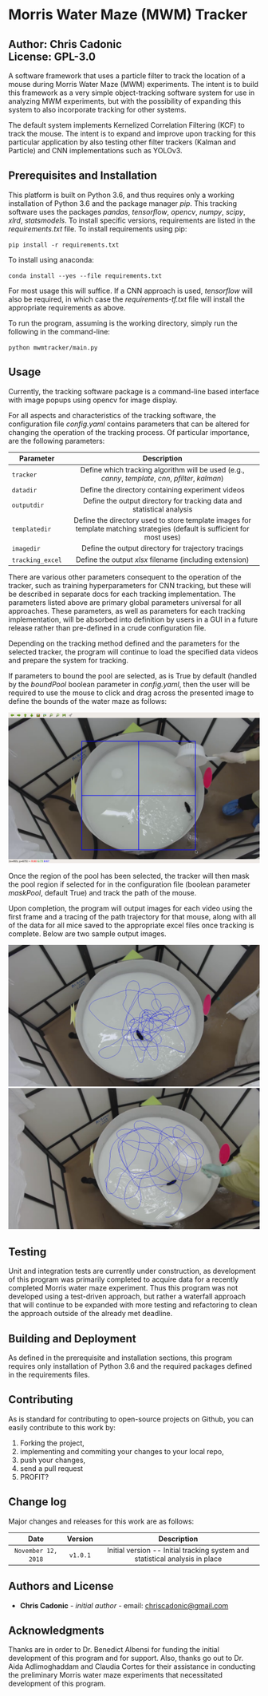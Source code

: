# Morris Water Maze (MWM) Tracker 
Author: Chris Cadonic  
License: GPL-3.0
---

A software framework that uses a particle filter to track the location of a mouse during Morris Water Maze (MWM) experiments. The intent is to build this framework as a very simple object-tracking software system for use in analyzing MWM experiments, but with the possibility of expanding this system to also incorporate tracking for other systems.

The default system implements Kernelized Correlation Filtering (KCF) to track the mouse. The intent is to expand and improve upon tracking for this particular application by also testing other filter trackers (Kalman and Particle) and CNN implementations such as YOLOv3.

## Prerequisites and Installation

This platform is built on Python 3.6, and thus requires only a working installation of Python 3.6 and the package manager *pip*. This tracking software uses the packages *pandas*, *tensorflow*, *opencv*, *numpy*, *scipy*, *xlrd*, *statsmodels*. To install specific versions, requirements are listed in the *requirements.txt* file. To install requirements using pip:

`pip install -r requirements.txt`

To install using anaconda:

`conda install --yes --file requirements.txt`

For most usage this will suffice. If a CNN approach is used, *tensorflow* will also be required, in which case the *requirements-tf.txt* file will install the appropriate requirements as above.

To run the program, assuming <MWMTracker> is the working directory, simply run the following in the command-line:

`python mwmtracker/main.py`

## Usage

Currently, the tracking software package is a command-line based interface with image popups using opencv for image display.

For all aspects and characteristics of the tracking software, the configuration file *config.yaml* contains parameters that can be altered for changing the operation of the tracking process. Of particular importance, are the following parameters:

| Parameter | Description |
| --- | :---: |
| `tracker` | Define which tracking algorithm will be used (e.g., *canny*, *template*, *cnn*, *pfilter*, *kalman*) |
| `datadir` | Define the directory containing experiment videos |
| `outputdir` | Define the output directory for tracking data and statistical analysis |
|  `templatedir` |  Define the directory used to store template images for template matching strategies (default is sufficient for most uses) |
|  `imagedir` | Define the output directory for trajectory tracings |
| `tracking_excel` | Define the output *xlsx* filename (including extension) |

There are various other parameters consequent to the operation of the tracker, such as training hyperparameters for CNN tracking, but these will be described in separate docs for each tracking implementation. The parameters listed above are primary global parameters universal for all approaches. These parameters, as well as parameters for each tracking implementation, will be absorbed into definition by users in a GUI in a future release rather than pre-defined in a crude configuration file.

Depending on the tracking method defined and the parameters for the selected tracker, the program will continue to load the specified data videos and prepare the system for tracking.

If parameters to bound the pool are selected, as is True by default (handled by the *boundPool* boolean parameter in *config.yaml*, then the user will be required to use the mouse to click and drag across the presented image to define the bounds of the water maze as follows:

![boundPool](samples/sampleBound.png)

Once the region of the pool has been selected, the tracker will then mask the pool region if selected for in the configuration file (boolean parameter *maskPool*, default True) and track the path of the mouse. 

Upon completion, the program will output images for each video using the first frame and a tracing of the path trajectory for that mouse, along with all of the data for all mice saved to the appropriate excel files once tracking is complete. Below are two sample output images.

![boundPool](samples/sampleOne.png)![boundPool](samples/sampleTwo.png)

## Testing

Unit and integration tests are currently under construction, as development of this program was primarily completed to acquire data for a recently completed Morris water maze experiment. Thus this program was not developed using a test-driven approach, but rather a waterfall approach that will continue to be expanded with more testing and refactoring to clean the approach outside of the already met deadline.

## Building and Deployment

As defined in the prerequisite and installation sections, this program requires only installation of Python 3.6 and the required packages defined in the requirements files.

## Contributing

As is standard for contributing to open-source projects on Github, you can easily contribute to this work by:

1. Forking the project,
2. implementing and commiting your changes to your local repo,
3. push your changes,
4. send a pull request
5. PROFIT?

## Change log

Major changes and releases for this work are as follows:

| Date | Version | Description |
| :---: | :---: | :---: |
| `November 12, 2018` | `v1.0.1` | Initial version -- Initial tracking system and statistical analysis in place |

## Authors and License

- **Chris Cadonic** - *initial author* - email: chriscadonic@gmail.com

## Acknowledgments

Thanks are in order to Dr. Benedict Albensi for funding the initial development of this program and for support. Also, thanks go out to Dr. Aida Adlimoghaddam and Claudia Cortes for their assistance in conducting the preliminary Morris water maze experiments that necessitated development of this program.
